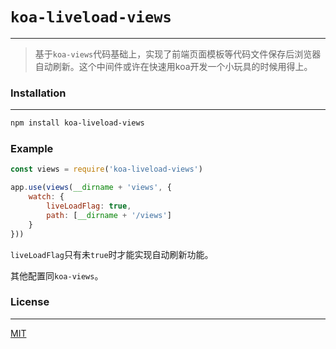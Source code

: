 # `koa-liveload-views`

------

> 基于`koa-views`代码基础上，实现了前端页面模板等代码文件保存后浏览器自动刷新。这个中间件或许在快速用koa开发一个小玩具的时候用得上。

### Installation
---

```sh
npm install koa-liveload-views
```

### Example

```javascript
const views = require('koa-liveload-views')

app.use(views(__dirname + 'views', {
	watch: {
		liveLoadFlag: true,
		path: [__dirname + '/views']
	}
}))
```

`liveLoadFlag`只有未`true`时才能实现自动刷新功能。

其他配置同`koa-views`。

### License
---
[MIT](https://github.com/queckezz/koa-views/blob/master/license)

